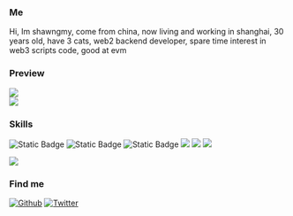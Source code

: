 <h3>Me</h3>
<p>Hi, Im shawngmy, come from china, now living and working in shanghai, 30 years old, have 3 cats, web2 backend developer, spare time interest in web3 scripts code, good at evm</p>
<h3>Preview</h3>
<div align="left">
  <img src="https://github-readme-stats.vercel.app/api?username=satisfywithmylife&show_icons=true&theme=transparent" /> 
</div>

<div align="left">
  <img src="https://github-readme-stats.vercel.app/api/top-langs/?username=satisfywithmylife&layout=compact&langs_count=6&text_color=000&icon_color=fff&theme=graywhite" />
</div>
<h3>Skills</h3>
<span > 
  <img alt="Static Badge" src="https://img.shields.io/badge/python-3.9-blue?style=flat-square&logo=Python&logoColor=white">  
  <img alt="Static Badge" src="https://img.shields.io/badge/php-7.2-%230072b3?style=flat-square&logo=Php&logoColor=white">  
  <img alt="Static Badge" src="https://img.shields.io/badge/Git-F05032?style=flat-square&logo=Git&logoColor=white">  
<!--   <img alt="Static Badge" src="https://img.shields.io/badge/Vue-%2342b883?style=flat-square&logo=Vue&logoColor=%23fff"> 
  <img alt="Static Badge" src="https://img.shields.io/badge/TypeScript-%230072b3?style=flat-square&logo=TypeScript&logoColor=%23fff">  -->
  <img src="https://img.shields.io/badge/-JavaScript-F7DF1E?style=flat-square&logo=javascript&logoColor=white" /> 
  <img src="https://img.shields.io/badge/-HTML5-E34F26?style=flat-square&logo=html5&logoColor=white" /> 
  <img src="https://img.shields.io/badge/-CSS3-1572B6?style=flat-square&logo=css3" /> 
<!--   <img alt="Static Badge" src="https://img.shields.io/badge/Webpack-%230072b3?style=flat-square&logo=webpack&logoColor=%23fff"> 
  <img alt="Static Badge" src="https://img.shields.io/badge/Vite-%239a60fe?style=flat-square&logo=vite&logoColor=%23fff">  -->
<!--   <img alt="Static Badge" src="https://img.shields.io/badge/Sass-%23c66394?style=flat-square&logo=Sass&logoColor=%23fff"> 
  <img alt="Static Badge" src="https://img.shields.io/badge/Visual_Studio_Code-007ACC?style=flat-square&logo=Visual-Studio-Code&logoColor=white">  -->
</span>
<p>
  <img src="https://komarev.com/ghpvc/?username=satisfywithmylife&color=green">
</p>
<h3>Find me</h3>
<p><a href="https://github.com/satisfywithmylife" target="_blank"><img alt="Github" src="https://img.shields.io/badge/GitHub-%2312100E.svg?&style=for-the-badge&logo=Github&logoColor=white" /></a> <a href="https://twitter.com/shawngmy" target="_blank"><img alt="Twitter" src="https://img.shields.io/badge/twitter-%231DA1F2.svg?&style=for-the-badge&logo=twitter&logoColor=white" />
</p>
